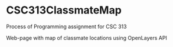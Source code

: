 # CSC313ClassmateMap
Process of Programming assignment for CSC 313

Web-page with map of classmate locations using OpenLayers API
